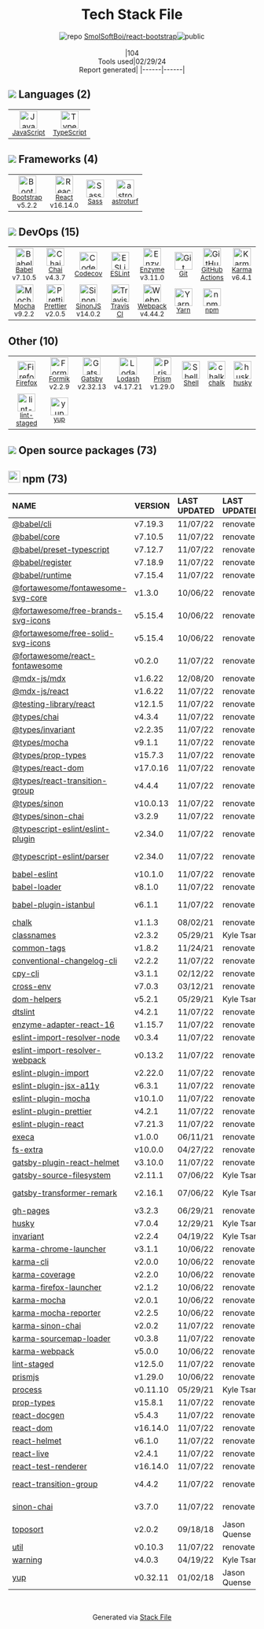 <!--
&lt;--- Readme.md Snippet without images Start ---&gt;
## Tech Stack
SmolSoftBoi/react-bootstrap is built on the following main stack:

- [JavaScript](https://developer.mozilla.org/en-US/docs/Web/JavaScript) – Languages
- [TypeScript](http://www.typescriptlang.org) – Languages
- [Bootstrap](http://getbootstrap.com/) – Front-End Frameworks
- [React](https://reactjs.org/) – Javascript UI Libraries
- [Sass](http://sass-lang.com/) – CSS Pre-processors / Extensions
- [astroturf](https://4catalyzer.github.io/astroturf/) – CSS Pre-processors / Extensions
- [Babel](http://babeljs.io/) – JavaScript Compilers
- [Chai](http://chaijs.com/) – Javascript Testing Framework
- [Codecov](https://codecov.io/) – Code Coverage
- [ESLint](http://eslint.org/) – Code Review
- [Enzyme](https://enzymejs.github.io/enzyme/) – Javascript Testing Framework
- [GitHub Actions](https://github.com/features/actions) – Continuous Integration
- [Karma](http://karma-runner.github.io/) – Browser Testing
- [Mocha](http://mochajs.org/) – Javascript Testing Framework
- [Prettier](https://prettier.io/) – Code Review
- [SinonJS](http://sinonjs.org/) – Javascript Testing Framework
- [Travis CI](http://travis-ci.com/) – Continuous Integration
- [Webpack](http://webpack.js.org) – JS Build Tools / JS Task Runners
- [Yarn](https://yarnpkg.com/) – Front End Package Manager
- [Firefox](https://www.mozilla.org/en-US/firefox/) – Web Browser
- [Formik](https://jaredpalmer.com/formik/) – Web Forms
- [Gatsby](https://www.gatsbyjs.org) – Static Site Generators
- [Lodash](https://lodash.com) – Javascript Utilities & Libraries
- [Prism](https://prismjs.com/) – Javascript Utilities & Libraries
- [Shell](https://en.wikipedia.org/wiki/Shell_script) – Shells

Full tech stack [here](/techstack.md)

&lt;--- Readme.md Snippet without images End ---&gt;

&lt;--- Readme.md Snippet with images Start ---&gt;
## Tech Stack
SmolSoftBoi/react-bootstrap is built on the following main stack:

- <img width='25' height='25' src='https://img.stackshare.io/service/1209/javascript.jpeg' alt='JavaScript'/> [JavaScript](https://developer.mozilla.org/en-US/docs/Web/JavaScript) – Languages
- <img width='25' height='25' src='https://img.stackshare.io/service/1612/bynNY5dJ.jpg' alt='TypeScript'/> [TypeScript](http://www.typescriptlang.org) – Languages
- <img width='25' height='25' src='https://img.stackshare.io/service/1101/C9QJ7V3X.png' alt='Bootstrap'/> [Bootstrap](http://getbootstrap.com/) – Front-End Frameworks
- <img width='25' height='25' src='https://img.stackshare.io/service/1020/OYIaJ1KK.png' alt='React'/> [React](https://reactjs.org/) – Javascript UI Libraries
- <img width='25' height='25' src='https://img.stackshare.io/service/1171/jCR2zNJV.png' alt='Sass'/> [Sass](http://sass-lang.com/) – CSS Pre-processors / Extensions
- <img width='25' height='25' src='https://img.stackshare.io/service/25386/default_f91d1532e1ec0afad7b7ff3786fa781c32ddb264.png' alt='astroturf'/> [astroturf](https://4catalyzer.github.io/astroturf/) – CSS Pre-processors / Extensions
- <img width='25' height='25' src='https://img.stackshare.io/service/2739/-1wfGjNw.png' alt='Babel'/> [Babel](http://babeljs.io/) – JavaScript Compilers
- <img width='25' height='25' src='https://img.stackshare.io/service/1725/chai.png' alt='Chai'/> [Chai](http://chaijs.com/) – Javascript Testing Framework
- <img width='25' height='25' src='https://img.stackshare.io/service/2673/Codecov_Mark_Circle_Pink.png' alt='Codecov'/> [Codecov](https://codecov.io/) – Code Coverage
- <img width='25' height='25' src='https://img.stackshare.io/service/3337/Q4L7Jncy.jpg' alt='ESLint'/> [ESLint](http://eslint.org/) – Code Review
- <img width='25' height='25' src='https://img.stackshare.io/service/4488/default_87e6ca3fa146a959af95ccf3df1ec550eb434129.png' alt='Enzyme'/> [Enzyme](https://enzymejs.github.io/enzyme/) – Javascript Testing Framework
- <img width='25' height='25' src='https://img.stackshare.io/service/11563/actions.png' alt='GitHub Actions'/> [GitHub Actions](https://github.com/features/actions) – Continuous Integration
- <img width='25' height='25' src='https://img.stackshare.io/service/1420/TidYGd6a.png' alt='Karma'/> [Karma](http://karma-runner.github.io/) – Browser Testing
- <img width='25' height='25' src='https://img.stackshare.io/service/832/mocha.png' alt='Mocha'/> [Mocha](http://mochajs.org/) – Javascript Testing Framework
- <img width='25' height='25' src='https://img.stackshare.io/service/7035/default_66f265943abed56bcdbfca1c866a4261b1fbb063.jpg' alt='Prettier'/> [Prettier](https://prettier.io/) – Code Review
- <img width='25' height='25' src='https://img.stackshare.io/service/3509/logo.png' alt='SinonJS'/> [SinonJS](http://sinonjs.org/) – Javascript Testing Framework
- <img width='25' height='25' src='https://img.stackshare.io/service/460/Lu6cGu0z_400x400.png' alt='Travis CI'/> [Travis CI](http://travis-ci.com/) – Continuous Integration
- <img width='25' height='25' src='https://img.stackshare.io/service/1682/IMG_4636.PNG' alt='Webpack'/> [Webpack](http://webpack.js.org) – JS Build Tools / JS Task Runners
- <img width='25' height='25' src='https://img.stackshare.io/service/5848/44mC-kJ3.jpg' alt='Yarn'/> [Yarn](https://yarnpkg.com/) – Front End Package Manager
- <img width='25' height='25' src='https://img.stackshare.io/service/8705/768px-Firefox_Logo__2017.svg.png' alt='Firefox'/> [Firefox](https://www.mozilla.org/en-US/firefox/) – Web Browser
- <img width='25' height='25' src='https://img.stackshare.io/service/8846/preview.png' alt='Formik'/> [Formik](https://jaredpalmer.com/formik/) – Web Forms
- <img width='25' height='25' src='https://img.stackshare.io/service/5472/default_189db484e0770a6101c6a70f0ef0172bc0f8de37.png' alt='Gatsby'/> [Gatsby](https://www.gatsbyjs.org) – Static Site Generators
- <img width='25' height='25' src='https://img.stackshare.io/service/2438/lodash.png' alt='Lodash'/> [Lodash](https://lodash.com) – Javascript Utilities & Libraries
- <img width='25' height='25' src='https://img.stackshare.io/service/10010/Screen_Shot_2012-07-31_at_21.57.03__400x400.png' alt='Prism'/> [Prism](https://prismjs.com/) – Javascript Utilities & Libraries
- <img width='25' height='25' src='https://img.stackshare.io/service/4631/default_c2062d40130562bdc836c13dbca02d318205a962.png' alt='Shell'/> [Shell](https://en.wikipedia.org/wiki/Shell_script) – Shells

Full tech stack [here](/techstack.md)

&lt;--- Readme.md Snippet with images End ---&gt;
-->
<div align="center">

# Tech Stack File
![](https://img.stackshare.io/repo.svg "repo") [SmolSoftBoi/react-bootstrap](https://github.com/SmolSoftBoi/react-bootstrap)![](https://img.stackshare.io/public_badge.svg "public")
<br/><br/>
|104<br/>Tools used|02/29/24 <br/>Report generated|
|------|------|
</div>

## <img src='https://img.stackshare.io/languages.svg'/> Languages (2)
<table><tr>
  <td align='center'>
  <img width='36' height='36' src='https://img.stackshare.io/service/1209/javascript.jpeg' alt='JavaScript'>
  <br>
  <sub><a href="https://developer.mozilla.org/en-US/docs/Web/JavaScript">JavaScript</a></sub>
  <br>
  <sub></sub>
</td>

<td align='center'>
  <img width='36' height='36' src='https://img.stackshare.io/service/1612/bynNY5dJ.jpg' alt='TypeScript'>
  <br>
  <sub><a href="http://www.typescriptlang.org">TypeScript</a></sub>
  <br>
  <sub></sub>
</td>

</tr>
</table>

## <img src='https://img.stackshare.io/frameworks.svg'/> Frameworks (4)
<table><tr>
  <td align='center'>
  <img width='36' height='36' src='https://img.stackshare.io/service/1101/C9QJ7V3X.png' alt='Bootstrap'>
  <br>
  <sub><a href="http://getbootstrap.com/">Bootstrap</a></sub>
  <br>
  <sub>v5.2.2</sub>
</td>

<td align='center'>
  <img width='36' height='36' src='https://img.stackshare.io/service/1020/OYIaJ1KK.png' alt='React'>
  <br>
  <sub><a href="https://reactjs.org/">React</a></sub>
  <br>
  <sub>v16.14.0</sub>
</td>

<td align='center'>
  <img width='36' height='36' src='https://img.stackshare.io/service/1171/jCR2zNJV.png' alt='Sass'>
  <br>
  <sub><a href="http://sass-lang.com/">Sass</a></sub>
  <br>
  <sub></sub>
</td>

<td align='center'>
  <img width='36' height='36' src='https://img.stackshare.io/service/25386/default_f91d1532e1ec0afad7b7ff3786fa781c32ddb264.png' alt='astroturf'>
  <br>
  <sub><a href="https://4catalyzer.github.io/astroturf/">astroturf</a></sub>
  <br>
  <sub></sub>
</td>

</tr>
</table>

## <img src='https://img.stackshare.io/devops.svg'/> DevOps (15)
<table><tr>
  <td align='center'>
  <img width='36' height='36' src='https://img.stackshare.io/service/2739/-1wfGjNw.png' alt='Babel'>
  <br>
  <sub><a href="http://babeljs.io/">Babel</a></sub>
  <br>
  <sub>v7.10.5</sub>
</td>

<td align='center'>
  <img width='36' height='36' src='https://img.stackshare.io/service/1725/chai.png' alt='Chai'>
  <br>
  <sub><a href="http://chaijs.com/">Chai</a></sub>
  <br>
  <sub>v4.3.7</sub>
</td>

<td align='center'>
  <img width='36' height='36' src='https://img.stackshare.io/service/2673/Codecov_Mark_Circle_Pink.png' alt='Codecov'>
  <br>
  <sub><a href="https://codecov.io/">Codecov</a></sub>
  <br>
  <sub></sub>
</td>

<td align='center'>
  <img width='36' height='36' src='https://img.stackshare.io/service/3337/Q4L7Jncy.jpg' alt='ESLint'>
  <br>
  <sub><a href="http://eslint.org/">ESLint</a></sub>
  <br>
  <sub></sub>
</td>

<td align='center'>
  <img width='36' height='36' src='https://img.stackshare.io/service/4488/default_87e6ca3fa146a959af95ccf3df1ec550eb434129.png' alt='Enzyme'>
  <br>
  <sub><a href="https://enzymejs.github.io/enzyme/">Enzyme</a></sub>
  <br>
  <sub>v3.11.0</sub>
</td>

<td align='center'>
  <img width='36' height='36' src='https://img.stackshare.io/service/1046/git.png' alt='Git'>
  <br>
  <sub><a href="http://git-scm.com/">Git</a></sub>
  <br>
  <sub></sub>
</td>

<td align='center'>
  <img width='36' height='36' src='https://img.stackshare.io/service/11563/actions.png' alt='GitHub Actions'>
  <br>
  <sub><a href="https://github.com/features/actions">GitHub Actions</a></sub>
  <br>
  <sub></sub>
</td>

<td align='center'>
  <img width='36' height='36' src='https://img.stackshare.io/service/1420/TidYGd6a.png' alt='Karma'>
  <br>
  <sub><a href="http://karma-runner.github.io/">Karma</a></sub>
  <br>
  <sub>v6.4.1</sub>
</td>

</tr>
<tr>
  <td align='center'>
  <img width='36' height='36' src='https://img.stackshare.io/service/832/mocha.png' alt='Mocha'>
  <br>
  <sub><a href="http://mochajs.org/">Mocha</a></sub>
  <br>
  <sub>v9.2.2</sub>
</td>

<td align='center'>
  <img width='36' height='36' src='https://img.stackshare.io/service/7035/default_66f265943abed56bcdbfca1c866a4261b1fbb063.jpg' alt='Prettier'>
  <br>
  <sub><a href="https://prettier.io/">Prettier</a></sub>
  <br>
  <sub>v2.0.5</sub>
</td>

<td align='center'>
  <img width='36' height='36' src='https://img.stackshare.io/service/3509/logo.png' alt='SinonJS'>
  <br>
  <sub><a href="http://sinonjs.org/">SinonJS</a></sub>
  <br>
  <sub>v14.0.2</sub>
</td>

<td align='center'>
  <img width='36' height='36' src='https://img.stackshare.io/service/460/Lu6cGu0z_400x400.png' alt='Travis CI'>
  <br>
  <sub><a href="http://travis-ci.com/">Travis CI</a></sub>
  <br>
  <sub></sub>
</td>

<td align='center'>
  <img width='36' height='36' src='https://img.stackshare.io/service/1682/IMG_4636.PNG' alt='Webpack'>
  <br>
  <sub><a href="http://webpack.js.org">Webpack</a></sub>
  <br>
  <sub>v4.44.2</sub>
</td>

<td align='center'>
  <img width='36' height='36' src='https://img.stackshare.io/service/5848/44mC-kJ3.jpg' alt='Yarn'>
  <br>
  <sub><a href="https://yarnpkg.com/">Yarn</a></sub>
  <br>
  <sub></sub>
</td>

<td align='center'>
  <img width='36' height='36' src='https://img.stackshare.io/service/1120/lejvzrnlpb308aftn31u.png' alt='npm'>
  <br>
  <sub><a href="https://www.npmjs.com/">npm</a></sub>
  <br>
  <sub></sub>
</td>

</tr>
</table>

## Other (10)
<table><tr>
  <td align='center'>
  <img width='36' height='36' src='https://img.stackshare.io/service/8705/768px-Firefox_Logo__2017.svg.png' alt='Firefox'>
  <br>
  <sub><a href="https://www.mozilla.org/en-US/firefox/">Firefox</a></sub>
  <br>
  <sub></sub>
</td>

<td align='center'>
  <img width='36' height='36' src='https://img.stackshare.io/service/8846/preview.png' alt='Formik'>
  <br>
  <sub><a href="https://jaredpalmer.com/formik/">Formik</a></sub>
  <br>
  <sub>v2.2.9</sub>
</td>

<td align='center'>
  <img width='36' height='36' src='https://img.stackshare.io/service/5472/default_189db484e0770a6101c6a70f0ef0172bc0f8de37.png' alt='Gatsby'>
  <br>
  <sub><a href="https://www.gatsbyjs.org">Gatsby</a></sub>
  <br>
  <sub>v2.32.13</sub>
</td>

<td align='center'>
  <img width='36' height='36' src='https://img.stackshare.io/service/2438/lodash.png' alt='Lodash'>
  <br>
  <sub><a href="https://lodash.com">Lodash</a></sub>
  <br>
  <sub>v4.17.21</sub>
</td>

<td align='center'>
  <img width='36' height='36' src='https://img.stackshare.io/service/10010/Screen_Shot_2012-07-31_at_21.57.03__400x400.png' alt='Prism'>
  <br>
  <sub><a href="https://prismjs.com/">Prism</a></sub>
  <br>
  <sub>v1.29.0</sub>
</td>

<td align='center'>
  <img width='36' height='36' src='https://img.stackshare.io/service/4631/default_c2062d40130562bdc836c13dbca02d318205a962.png' alt='Shell'>
  <br>
  <sub><a href="https://en.wikipedia.org/wiki/Shell_script">Shell</a></sub>
  <br>
  <sub></sub>
</td>

<td align='center'>
  <img width='36' height='36' src='https://img.stackshare.io/service/8072/13122722.png' alt='chalk'>
  <br>
  <sub><a href="https://github.com/chalk/chalk">chalk</a></sub>
  <br>
  <sub></sub>
</td>

<td align='center'>
  <img width='36' height='36' src='https://img.stackshare.io/service/9527/5502029.jpeg' alt='husky'>
  <br>
  <sub><a href="https://github.com/typicode/husky">husky</a></sub>
  <br>
  <sub></sub>
</td>

</tr>
<tr>
  <td align='center'>
  <img width='36' height='36' src='https://img.stackshare.io/service/10577/11071.jpeg' alt='lint-staged'>
  <br>
  <sub><a href="https://github.com/okonet/lint-staged">lint-staged</a></sub>
  <br>
  <sub></sub>
</td>

<td align='center'>
  <img width='36' height='36' src='https://img.stackshare.io/service/10756/339286.png' alt='yup'>
  <br>
  <sub><a href="https://github.com/jquense/yup">yup</a></sub>
  <br>
  <sub></sub>
</td>

</tr>
</table>


## <img src='https://img.stackshare.io/group.svg' /> Open source packages (73)</h2>

## <img width='24' height='24' src='https://img.stackshare.io/service/1120/lejvzrnlpb308aftn31u.png'/> npm (73)

|NAME|VERSION|LAST UPDATED|LAST UPDATED BY|LICENSE|VULNERABILITIES|
|:------|:------|:------|:------|:------|:------|
|[@babel/cli](https://www.npmjs.com/@babel/cli)|v7.19.3|11/07/22|renovate[bot] |MIT|N/A|
|[@babel/core](https://www.npmjs.com/@babel/core)|v7.10.5|11/07/22|renovate[bot] |MIT|N/A|
|[@babel/preset-typescript](https://www.npmjs.com/@babel/preset-typescript)|v7.12.7|11/07/22|renovate[bot] |MIT|N/A|
|[@babel/register](https://www.npmjs.com/@babel/register)|v7.18.9|11/07/22|renovate[bot] |MIT|N/A|
|[@babel/runtime](https://www.npmjs.com/@babel/runtime)|v7.15.4|11/07/22|renovate[bot] |MIT|N/A|
|[@fortawesome/fontawesome-svg-core](https://www.npmjs.com/@fortawesome/fontawesome-svg-core)|v1.3.0|10/06/22|renovate[bot] |MIT|N/A|
|[@fortawesome/free-brands-svg-icons](https://www.npmjs.com/@fortawesome/free-brands-svg-icons)|v5.15.4|10/06/22|renovate[bot] |CC-BY-4.0,MIT|N/A|
|[@fortawesome/free-solid-svg-icons](https://www.npmjs.com/@fortawesome/free-solid-svg-icons)|v5.15.4|10/06/22|renovate[bot] |CC-BY-4.0,MIT|N/A|
|[@fortawesome/react-fontawesome](https://www.npmjs.com/@fortawesome/react-fontawesome)|v0.2.0|11/07/22|renovate[bot] |MIT|N/A|
|[@mdx-js/mdx](https://www.npmjs.com/@mdx-js/mdx)|v1.6.22|12/08/20|renovate[bot] |MIT|N/A|
|[@mdx-js/react](https://www.npmjs.com/@mdx-js/react)|v1.6.22|11/07/22|renovate[bot] |MIT|N/A|
|[@testing-library/react](https://www.npmjs.com/@testing-library/react)|v12.1.5|11/07/22|renovate[bot] |MIT|N/A|
|[@types/chai](https://www.npmjs.com/@types/chai)|v4.3.4|11/07/22|renovate[bot] |MIT|N/A|
|[@types/invariant](https://www.npmjs.com/@types/invariant)|v2.2.35|11/07/22|renovate[bot] |MIT|N/A|
|[@types/mocha](https://www.npmjs.com/@types/mocha)|v9.1.1|11/07/22|renovate[bot] |MIT|N/A|
|[@types/prop-types](https://www.npmjs.com/@types/prop-types)|v15.7.3|11/07/22|renovate[bot] |MIT|N/A|
|[@types/react-dom](https://www.npmjs.com/@types/react-dom)|v17.0.16|11/07/22|renovate[bot] |MIT|N/A|
|[@types/react-transition-group](https://www.npmjs.com/@types/react-transition-group)|v4.4.4|11/07/22|renovate[bot] |MIT|N/A|
|[@types/sinon](https://www.npmjs.com/@types/sinon)|v10.0.13|11/07/22|renovate[bot] |MIT|N/A|
|[@types/sinon-chai](https://www.npmjs.com/@types/sinon-chai)|v3.2.9|11/07/22|renovate[bot] |MIT|N/A|
|[@typescript-eslint/eslint-plugin](https://www.npmjs.com/@typescript-eslint/eslint-plugin)|v2.34.0|11/07/22|renovate[bot] |MIT|N/A|
|[@typescript-eslint/parser](https://www.npmjs.com/@typescript-eslint/parser)|v2.34.0|11/07/22|renovate[bot] |BSD-2-Clause|N/A|
|[babel-eslint](https://www.npmjs.com/babel-eslint)|v10.1.0|11/07/22|renovate[bot] |MIT|N/A|
|[babel-loader](https://www.npmjs.com/babel-loader)|v8.1.0|11/07/22|renovate[bot] |MIT|N/A|
|[babel-plugin-istanbul](https://www.npmjs.com/babel-plugin-istanbul)|v6.1.1|11/07/22|renovate[bot] |BSD-3-Clause|N/A|
|[chalk](https://www.npmjs.com/chalk)|v1.1.3|08/02/21|renovate[bot] |MIT|N/A|
|[classnames](https://www.npmjs.com/classnames)|v2.3.2|05/29/21|Kyle Tsang |MIT|N/A|
|[common-tags](https://www.npmjs.com/common-tags)|v1.8.2|11/24/21|renovate[bot] |MIT|N/A|
|[conventional-changelog-cli](https://www.npmjs.com/conventional-changelog-cli)|v2.2.2|11/07/22|renovate[bot] |ISC|N/A|
|[cpy-cli](https://www.npmjs.com/cpy-cli)|v3.1.1|02/12/22|renovate[bot] |MIT|N/A|
|[cross-env](https://www.npmjs.com/cross-env)|v7.0.3|03/12/21|renovate[bot] |MIT|N/A|
|[dom-helpers](https://www.npmjs.com/dom-helpers)|v5.2.1|05/29/21|Kyle Tsang |MIT|N/A|
|[dtslint](https://www.npmjs.com/dtslint)|v4.2.1|11/07/22|renovate[bot] |MIT|N/A|
|[enzyme-adapter-react-16](https://www.npmjs.com/enzyme-adapter-react-16)|v1.15.7|11/07/22|renovate[bot] |MIT|N/A|
|[eslint-import-resolver-node](https://www.npmjs.com/eslint-import-resolver-node)|v0.3.4|11/07/22|renovate[bot] |MIT|N/A|
|[eslint-import-resolver-webpack](https://www.npmjs.com/eslint-import-resolver-webpack)|v0.13.2|11/07/22|renovate[bot] |MIT|N/A|
|[eslint-plugin-import](https://www.npmjs.com/eslint-plugin-import)|v2.22.0|11/07/22|renovate[bot] |MIT|N/A|
|[eslint-plugin-jsx-a11y](https://www.npmjs.com/eslint-plugin-jsx-a11y)|v6.3.1|11/07/22|renovate[bot] |MIT|N/A|
|[eslint-plugin-mocha](https://www.npmjs.com/eslint-plugin-mocha)|v10.1.0|11/07/22|renovate[bot] |MIT|N/A|
|[eslint-plugin-prettier](https://www.npmjs.com/eslint-plugin-prettier)|v4.2.1|11/07/22|renovate[bot] |MIT|N/A|
|[eslint-plugin-react](https://www.npmjs.com/eslint-plugin-react)|v7.21.3|11/07/22|renovate[bot] |MIT|N/A|
|[execa](https://www.npmjs.com/execa)|v1.0.0|06/11/21|renovate[bot] |MIT|N/A|
|[fs-extra](https://www.npmjs.com/fs-extra)|v10.0.0|04/27/22|renovate[bot] |MIT|N/A|
|[gatsby-plugin-react-helmet](https://www.npmjs.com/gatsby-plugin-react-helmet)|v3.10.0|11/07/22|renovate[bot] |MIT|N/A|
|[gatsby-source-filesystem](https://www.npmjs.com/gatsby-source-filesystem)|v2.11.1|07/06/22|Kyle Tsang |MIT|N/A|
|[gatsby-transformer-remark](https://www.npmjs.com/gatsby-transformer-remark)|v2.16.1|07/06/22|Kyle Tsang |MIT|[CVE-2023-22491](https://github.com/advisories/GHSA-7ch4-rr99-cqcw) (High)|
|[gh-pages](https://www.npmjs.com/gh-pages)|v3.2.3|06/29/21|renovate[bot] |MIT|N/A|
|[husky](https://www.npmjs.com/husky)|v7.0.4|12/29/21|Kyle Tsang |MIT|N/A|
|[invariant](https://www.npmjs.com/invariant)|v2.2.4|04/19/22|Kyle Tsang |MIT|N/A|
|[karma-chrome-launcher](https://www.npmjs.com/karma-chrome-launcher)|v3.1.1|10/06/22|renovate[bot] |MIT|N/A|
|[karma-cli](https://www.npmjs.com/karma-cli)|v2.0.0|10/06/22|renovate[bot] |MIT|N/A|
|[karma-coverage](https://www.npmjs.com/karma-coverage)|v2.2.0|10/06/22|renovate[bot] |MIT|N/A|
|[karma-firefox-launcher](https://www.npmjs.com/karma-firefox-launcher)|v2.1.2|10/06/22|renovate[bot] |MIT|N/A|
|[karma-mocha](https://www.npmjs.com/karma-mocha)|v2.0.1|10/06/22|renovate[bot] |MIT|N/A|
|[karma-mocha-reporter](https://www.npmjs.com/karma-mocha-reporter)|v2.2.5|10/06/22|renovate[bot] |MIT|N/A|
|[karma-sinon-chai](https://www.npmjs.com/karma-sinon-chai)|v2.0.2|11/07/22|renovate[bot] |MIT|N/A|
|[karma-sourcemap-loader](https://www.npmjs.com/karma-sourcemap-loader)|v0.3.8|11/07/22|renovate[bot] |MIT|N/A|
|[karma-webpack](https://www.npmjs.com/karma-webpack)|v5.0.0|10/06/22|renovate[bot] |MIT|N/A|
|[lint-staged](https://www.npmjs.com/lint-staged)|v12.5.0|11/07/22|renovate[bot] |MIT|N/A|
|[prismjs](https://www.npmjs.com/prismjs)|v1.29.0|10/06/22|renovate[bot] |MIT|N/A|
|[process](https://www.npmjs.com/process)|v0.11.10|05/29/21|Kyle Tsang |MIT|N/A|
|[prop-types](https://www.npmjs.com/prop-types)|v15.8.1|11/07/22|renovate[bot] |MIT|N/A|
|[react-docgen](https://www.npmjs.com/react-docgen)|v5.4.3|11/07/22|renovate[bot] |MIT|N/A|
|[react-dom](https://www.npmjs.com/react-dom)|v16.14.0|11/07/22|renovate[bot] |MIT|N/A|
|[react-helmet](https://www.npmjs.com/react-helmet)|v6.1.0|11/07/22|renovate[bot] |MIT|N/A|
|[react-live](https://www.npmjs.com/react-live)|v2.4.1|11/07/22|renovate[bot] |MIT|N/A|
|[react-test-renderer](https://www.npmjs.com/react-test-renderer)|v16.14.0|11/07/22|renovate[bot] |MIT|N/A|
|[react-transition-group](https://www.npmjs.com/react-transition-group)|v4.4.2|11/07/22|renovate[bot] |BSD-3-Clause|N/A|
|[sinon-chai](https://www.npmjs.com/sinon-chai)|v3.7.0|11/07/22|renovate[bot] |BSD-2-Clause,WTFPL|N/A|
|[toposort](https://www.npmjs.com/toposort)|v2.0.2|09/18/18|Jason Quense |MIT|N/A|
|[util](https://www.npmjs.com/util)|v0.10.3|11/07/22|renovate[bot] |MIT|N/A|
|[warning](https://www.npmjs.com/warning)|v4.0.3|04/19/22|Kyle Tsang |MIT|N/A|
|[yup](https://www.npmjs.com/yup)|v0.32.11|01/02/18|Jason Quense |MIT|N/A|

<br/>
<div align='center'>

Generated via [Stack File](https://github.com/marketplace/stack-file)
